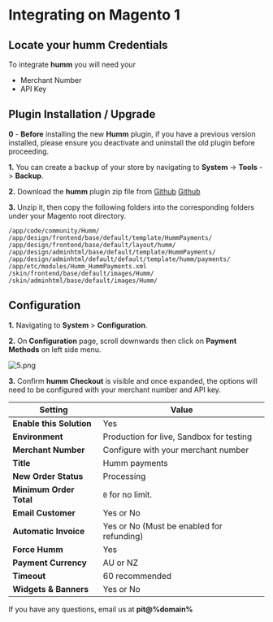 
# **Integrating on Magento 1**

## Locate your **humm** Credentials

To integrate **humm** you will need your

* Merchant Number
* API Key

## Plugin Installation / Upgrade

<span style = display:%nz-only%><strong>0</strong> - <strong>Before</strong> installing the new **Humm** plugin, if you have a previous version installed, please ensure you deactivate and uninstall the old plugin before proceeding.</span>

**1.** You can create a backup of your store by navigating to **System** -> **Tools** -> **Backup**.

**2.** Download the **humm** plugin zip file from <span style=display:%au-only%><a href = "https://github.com/shophumm/humm-au-magento1.x/archive/master.zip">Github</a></span> <span style=display:%nz-only%><a href = "https://github.com/shophumm/humm-nz-magento1/archive/master.zip">Github</a></span>

**3.** Unzip it, then copy the following folders into the corresponding folders under your Magento root directory.

    /app/code/community/Humm/
	/app/design/frontend/base/default/template/HummPayments/
	/app/design/frontend/base/default/layout/humm/
	/app/design/adminhtml/base/default/template/HummPayments/
	/app/design/adminhtml/default/default/template/humm/payments/
	/app/etc/modules/Humm_HummPayments.xml
	/skin/frontend/base/default/images/Humm/
	/skin/adminhtml/base/default/images/Humm/

## Configuration

**1.** Navigating to **System** > **Configuration**.

**2.** On **Configuration** page, scroll downwards then click on **Payment Methods** on left side menu.

![5.png](/img/ecommerce/magento_1/5.png)

**3.** Confirm  **humm Checkout** is visible and once expanded, the options will need to be configured with your merchant number and API key.

|Setting|Value|
-------|-----
**Enable this Solution**| Yes
**Environment**| Production for live, Sandbox for testing
**Merchant Number**| Configure with your merchant number
**Title**| Humm payments
**New Order Status**| Processing
**Minimum Order Total**| `0` for no limit.
**Email Customer**| Yes or No
**Automatic Invoice**| Yes or No (Must be enabled for refunding)
**Force Humm**| Yes
**Payment Currency**| AU or NZ
**Timeout**| 60 recommended
**Widgets & Banners**| Yes or No

If you have any questions, email us at <strong>pit@%domain%</strong>

